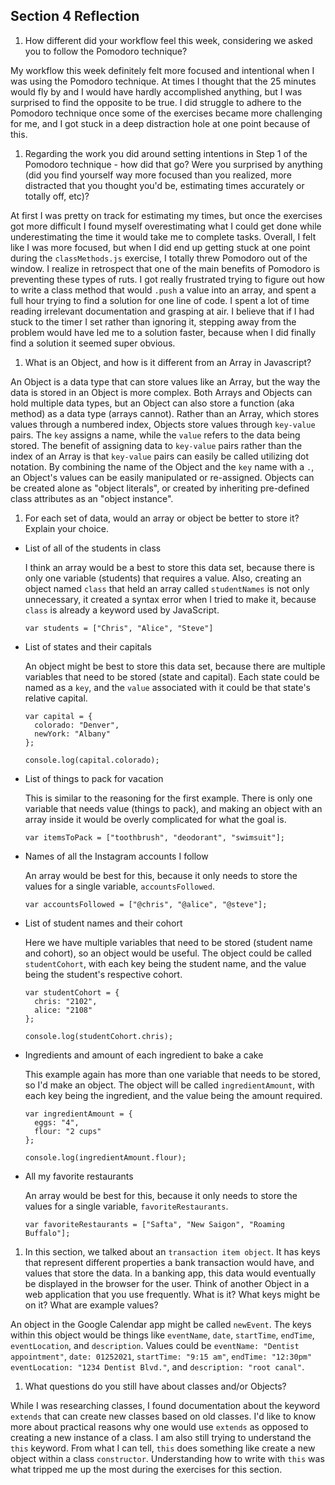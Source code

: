 ## Section 4 Reflection

1. How different did your workflow feel this week, considering we asked you to follow the Pomodoro technique?

My workflow this week definitely felt more focused and intentional when I was using the Pomodoro technique. At times I thought that the 25 minutes would fly by and I would have hardly accomplished anything, but I was surprised to find the opposite to be true. I did struggle to adhere to the Pomodoro technique once some of the exercises became more challenging for me, and I got stuck in a deep distraction hole at one point because of this.

1. Regarding the work you did around setting intentions in Step 1 of the Pomodoro technique - how did that go? Were you surprised by anything (did you find yourself way more focused than you realized, more distracted that you thought you'd be, estimating times accurately or totally off, etc)?

At first I was pretty on track for estimating my times, but once the exercises got more difficult I found myself overestimating what I could get done while underestimating the time it would take me to complete tasks. Overall, I felt like I was more focused, but when I did end up getting stuck at one point during the `classMethods.js` exercise, I totally threw Pomodoro out of the window. I realize in retrospect that one of the main benefits of Pomodoro is preventing these types of ruts. I got really frustrated trying to figure out how to write a class method that would `.push` a value into an array, and spent a full hour trying to find a solution for one line of code. I spent a lot of time reading irrelevant documentation and grasping at air. I believe that if I had stuck to the timer I set rather than ignoring it, stepping away from the problem would have led me to a solution faster, because when I did finally find a solution it seemed super obvious.

1. What is an Object, and how is it different from an Array in Javascript?

An Object is a data type that can store values like an Array, but the way the data is stored in an Object is more complex. Both Arrays and Objects can hold multiple data types, but an Object can also store a function (aka method) as a data type (arrays cannot). Rather than an Array, which stores values through a numbered index, Objects store values through `key-value` pairs. The `key` assigns a name, while the `value` refers to the data being stored. The benefit of assigning data to `key-value` pairs rather than the index of an Array is that `key-value` pairs can easily be called utilizing dot notation. By combining the name of the Object and the `key` name with a `.`, an Object's values can be easily manipulated or re-assigned. Objects can be created alone as "object literals", or created by inheriting pre-defined class attributes as an "object instance".

1. For each set of data, would an array or object be better to store it? Explain your choice.

  * List of all of the students in class

    I think an array would be a best to store this data set, because there is only one variable (students) that requires a value. Also, creating an object named `class` that held an array called `studentNames` is not only unnecessary, it created a syntax error when I tried to make it, because `class` is already a keyword used by JavaScript.

    ```
    var students = ["Chris", "Alice", "Steve"]
    ```

  * List of states and their capitals

    An object might be best to store this data set, because there are multiple variables that need to be stored (state and capital). Each state could be named as a `key`, and the `value` associated with it could be that state's relative capital.
    ```
    var capital = {
      colorado: "Denver",
      newYork: "Albany"
    };

    console.log(capital.colorado);
    ```
  * List of things to pack for vacation

    This is similar to the reasoning for the first example. There is only one variable that needs value (things to pack), and making an object with an array inside it would be overly complicated for what the goal is.
    ```
    var itemsToPack = ["toothbrush", "deodorant", "swimsuit"];
    ```
  * Names of all the Instagram accounts I follow

    An array would be best for this, because it only needs to store the values for a single variable, `accountsFollowed`.
    ```
    var accountsFollowed = ["@chris", "@alice", "@steve"];
    ```
  * List of student names and their cohort

    Here we have multiple variables that need to be stored (student name and cohort), so an object would be useful. The object could be called `studentCohort`, with each key being the student name, and the value being the student's respective cohort.

    ```
    var studentCohort = {
      chris: "2102",
      alice: "2108"
    };

    console.log(studentCohort.chris);
    ```

  * Ingredients and amount of each ingredient to bake a cake

    This example again has more than one variable that needs to be stored, so I'd make an object. The object will be called `ingredientAmount`, with each key being the ingredient, and the value being the amount required.

    ```
    var ingredientAmount = {
      eggs: "4",
      flour: "2 cups"
    };

    console.log(ingredientAmount.flour);
    ```
  * All my favorite restaurants

    An array would be best for this, because it only needs to store the values for a single variable, `favoriteRestaurants`.
    ```
    var favoriteRestaurants = ["Safta", "New Saigon", "Roaming Buffalo"];
    ```

1. In this section, we talked about an `transaction item object`. It has keys that represent different properties a bank transaction would have, and values that store the data. In a banking app, this data would eventually be displayed in the browser for the user. Think of another Object in a web application that you use frequently. What is it? What keys might be on it? What are example values?

An object in the Google Calendar app might be called `newEvent`. The keys within this object would be things like `eventName`, `date`, `startTime`, `endTime`, `eventLocation`, and `description`. Values could be `eventName: "Dentist appointment"`, `date: 01252021`, `startTime: "9:15 am"`, `endTime: "12:30pm"` `eventLocation: "1234 Dentist Blvd."`, and `description: "root canal"`.

1. What questions do you still have about classes and/or Objects?

While I was researching classes, I found documentation about the keyword `extends` that can create new classes based on old classes. I'd like to know more about practical reasons why one would use `extends` as opposed to creating a new instance of a class. I am also still trying to understand the `this` keyword. From what I can tell, `this` does something like create a new object within a class `constructor`. Understanding how to write with `this` was what tripped me up the most during the exercises for this section.
